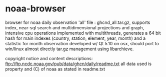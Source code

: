 # noaa-browser
browser for noaa daily observation 'all' file : ghcnd_all.tar.gz, supports index, near-sql search and multidimensional projections and graph, intensive cpu operations implemented with multithreads, generates a 64 bit hash for main indexes (country, station, element, year, month) and a statistic for month observation
developed w/ Qt 5.10 on osx, should port to win/linux almost directly
tar.gz management using libarchieve.

copyright notice and content descriptions: ftp://ftp.ncdc.noaa.gov/pub/data/ghcn/daily/readme.txt
all data used is property and (C) of noaa as stated in readme.txt
